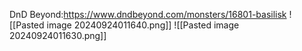 DnD Beyond:https://www.dndbeyond.com/monsters/16801-basilisk
![[Pasted image 20240924011640.png]]
![[Pasted image 20240924011630.png]]